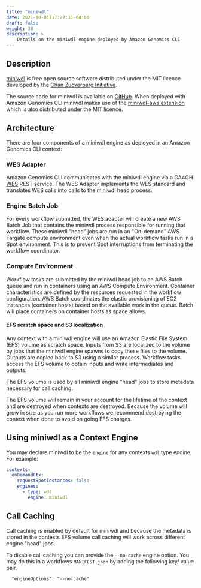 ```yaml
---
title: "miniwdl"
date: 2021-10-01T17:27:31-04:00
draft: false
weight: 30
description: >
    Details on the miniwdl engine deployed by Amazon Genomics CLI
---
```


## Description

[miniwdl](https://miniwdl.readthedocs.io/en/latest/index.html) is free open source software distributed under the MIT licence 
developed by the [Chan Zuckerberg Initiative](https://chanzuckerberg.com/). 

The source code for miniwdl is available on [GitHub](https://github.com/chanzuckerberg/miniwdl). When deployed with
Amazon Genomics CLI miniwdl makes use of the [miniwdl-aws extension](https://github.com/miniwdl-ext/miniwdl-aws) which is
also distributed under the MIT licence.

## Architecture

There are four components of a miniwdl engine as deployed in an Amazon Genomics CLI context:

### WES Adapter

Amazon Genomics CLI communicates with the miniwdl engine via a GA4GH [WES](https://github.com/ga4gh/workflow-execution-service-schemas) REST service. The WES Adapter implements
the WES standard and translates WES calls into calls to the miniwdl head process.

### Engine Batch Job

For every workflow submitted, the WES adapter will create a new AWS Batch Job that contains the miniwdl process responsible
for running that workflow. These miniwdl "head" jobs are run in an "On-demand" AWS Fargate compute environment even when the actual workflow
tasks run in a Spot environment. This is to prevent Spot interruptions from terminating the workflow coordinator. 

### Compute Environment

Workflow tasks are submitted by the miniwdl head job to an AWS Batch queue and run in containers using an AWS Compute Environment.
Container characteristics are defined by the resources requested in the workflow configuration. AWS Batch coordinates the elastic provisioning of EC2 instances (container hosts)
based on the available work in the queue. Batch will place containers on container hosts as space allows.

#### EFS scratch space and S3 localization

Any context with a miniwdl engine will use an Amazon Elastic File System (EFS) volume as scratch space. Inputs from S3 are
localized to the volume by jobs that the miniwdl engine spawns to copy these files to the volume. Outputs are copied back 
to S3 using a similar process. Workflow tasks access the EFS volume to obtain inputs and write intermediates and outputs.

The EFS volume is used by all miniwdl engine "head" jobs to store metadata necessary for call caching.

The EFS volume will remain in your account for the lifetime of the context and are destroyed when contexts are destroyed.
Because the volume will grow in size as you run more workflows we recommend destroying the context when done to avoid on going EFS
charges.

## Using miniwdl as a Context Engine

You may declare miniwdl to be the `engine` for any contexts `wdl` type engine. For example:

```yaml
contexts:
  onDemandCtx:
    requestSpotInstances: false
    engines:
      - type: wdl
        engine: miniwdl
```

## Call Caching

Call caching is enabled by default for miniwdl and because the metadata is stored in the contexts EFS volume call caching
will work across different engine "head" jobs.

To disable call caching you can provide the `--no-cache` engine option. You may do this in a workflows `MANIFEST.json` by
adding the following key/ value pair.

```
  "engineOptions": "--no-cache"
```
